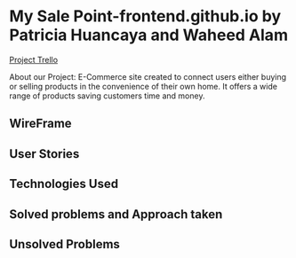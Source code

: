 # My Sale Point-frontend.github.io by Patricia Huancaya and Waheed Alam
[Project Trello](https://trello.com/b/bM7PSAan/c4g-my-sale-point-app)

About our Project: E-Commerce site created to connect users either buying or selling products in the convenience of their own home. It offers a wide range of products saving customers time and money. 

## WireFrame


## User Stories


## Technologies Used


## Solved problems and Approach taken


## Unsolved Problems
